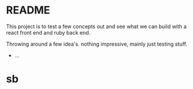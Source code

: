 # README

This project is to test a few concepts out and see what we can build with a react front end and ruby back end.

Throwing around a few idea's. nothing impressive, mainly just testing stuff.

* ...
# sb
